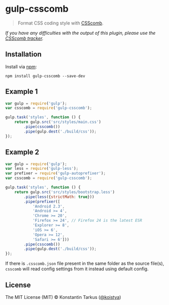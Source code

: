 # gulp-csscomb

> Format CSS coding style with [CSScomb](https://npmjs.org/package/csscomb).

*If you have any difficulties with the output of this plugin, please use the
[CSScomb tracker](https://github.com/csscomb/csscomb.js/issues).*

## Installation

Install via [npm](https://npmjs.org/package/gulp-csscomb):

```
npm install gulp-csscomb --save-dev
```

## Example 1

```javascript
var gulp = require('gulp');
var csscomb = require('gulp-csscomb');

gulp.task('styles', function () {
    return gulp.src('src/styles/main.css')
        .pipe(csscomb())
        .pipe(gulp.dest('./build/css'));
});
```

## Example 2

```javascript
var gulp = require('gulp');
var less = require('gulp-less');
var prefixer = require('gulp-autoprefixer');
var csscomb = require('gulp-csscomb');

gulp.task('styles', function () {
    return gulp.src('src/styles/bootstrap.less')
        .pipe(less({strictMath: true}))
        .pipe(prefixer([
            'Android 2.3',
            'Android >= 4',
            'Chrome >= 20',
            'Firefox >= 24', // Firefox 24 is the latest ESR
            'Explorer >= 8',
            'iOS >= 6',
            'Opera >= 12',
            'Safari >= 6']))
        .pipe(csscomb())
        .pipe(gulp.dest('./build/css'));
});
```

If there is `.csscomb.json` file present in the same folder as the source file(s),
`csscomb` will read config settings from it instead using default config.

## License

The MIT License (MIT) © Konstantin Tarkus ([@koistya](https://twitter.com/koistya))